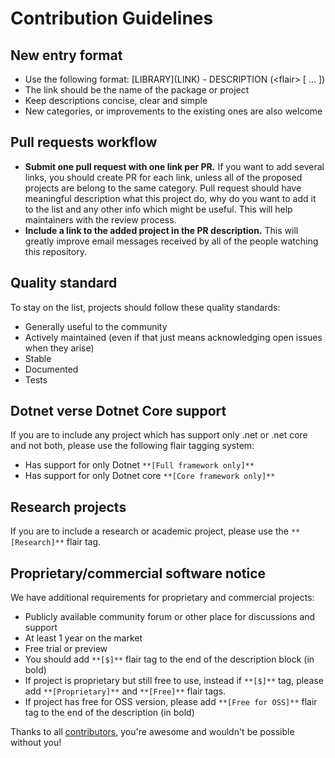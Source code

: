 # Contribution Guidelines

## New entry format

* Use the following format: \[LIBRARY\]\(LINK\) - DESCRIPTION (\<flair\> [ ... ])
* The link should be the name of the package or project
* Keep descriptions concise, clear and simple
* New categories, or improvements to the existing ones are also welcome

## Pull requests workflow

* **Submit one pull request with one link per PR.** If you want to add several links, you should create PR for each link, unless all of the proposed projects are belong to the same category. Pull request should have meaningful description what this project do, why do you want to add it to the list and any other info which might be useful. This will help maintainers with the review process.
* **Include a link to the added project in the PR description.** This will greatly improve email messages received by all of the people watching this repository.

## Quality standard

To stay on the list, projects should follow these quality standards:

* Generally useful to the community
* Actively maintained (even if that just means acknowledging open issues when they arise)
* Stable
* Documented
* Tests

## Dotnet verse Dotnet Core support

If you are to include any project which has support only .net or .net core and not both, please use the following flair tagging system:

* Has support for only Dotnet `**[Full framework only]**`
* Has support for only Dotnet core `**[Core framework only]**`

## Research projects

If you are to include a research or academic project, please use the `**[Research]**` flair tag.

## Proprietary/commercial software notice

We have additional requirements for proprietary and commercial projects:

* Publicly available community forum or other place for discussions and support
* At least 1 year on the market
* Free trial or preview
* You should add `**[$]**` flair tag to the end of the description block (in bold)
* If project is proprietary but still free to use, instead if `**[$]**` tag, please add `**[Proprietary]**` and `**[Free]**` flair tags.
* If project has free for OSS version, please add `**[Free for OSS]**` flair tag to the end of the description (in bold)

Thanks to all [contributors](https://github.com/quozd/awesome-dotnet/graphs/contributors), you're awesome and wouldn't be possible without you!
